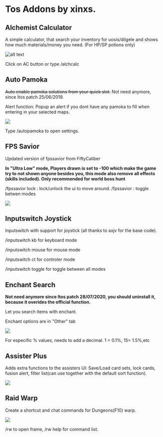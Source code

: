 # Tos Addons by xinxs.

## Alchemist Calculator

A simple calculator, that search your inventory for uosis/dilgele and shows how much materials/money you need. (For HP/SP potions only)

![alt text](https://i.imgur.com/zYcNHtS.jpg "ss")

Click on AC button or type /alchcalc

## Auto Pamoka

~~Auto enable pamoka solutions from your quick slot.~~
Not need anymore, since Itos patch 25/06/2019.

Alert function: Popup an alert if you dont have any pamoka to fill when entering in your selected maps.

![](https://i.imgur.com/Zsph8ZX.jpg)

Type /autopamoka to open settings.


## FPS Savior

Updated version of fpssavior from FiftyCaliber

**In "Ultra Low" mode, Players drawn is set to -100 which make the game try to not shown anyone besides you, this mode also remove all effects (skills included). Only recommended for world boss hunt**

/fpssavior lock : lock/unlock the ui to move around.   /fpssavior : toggle betwen modes 

![](https://i.imgur.com/JJN234g.jpg)

## Inputswitch Joystick

Inputswitch with support for joystick (all thanks to axjv for the base code).

/inputswitch kb for keyboard mode

/inputswitch mouse for mouse mode

/inputswitch ct for controler mode

/inputswitch toggle for toggle between all modes

## Enchant Search

**Not need anymore since Itos patch 28/07/2020, you should uninstall it, because it overides the official function.**

Let you search items with enchant.

Enchant options are in "Other" tab

![](https://i.imgur.com/fdZh4QH.jpg)

For especific % values, needs to add a decimal. 1 = 0.1%, 15= 1.5%,etc

## Assister Plus

Adds extra functions to the assisters UI: Save/Load card sets, lock cards, fusion alert, filter list(can use together with the default sort function).

![](https://i.imgur.com/T1ZTRO1.jpg)

## Raid Warp

Create a shortcut and chat commands for Dungeons(F10) warp. 

![](https://i.imgur.com/YnAbiwo.png)

/rw to open frame, /rw help for command list.

